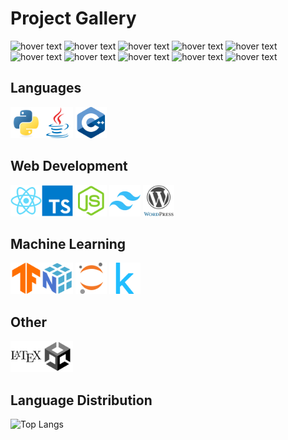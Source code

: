 <div align="left">
  <h1>Project Gallery</h1>
</div>

<p align="left">
  <img src="https://github.com/lightningcoder07/rubiks_cube/blob/main/rubiks2.0_demo2.gif" height="200" title="hover text">
  <img src="https://github.com/lightningcoder07/snake/blob/main/snake_demo.gif" height="200" title="hover text">
  <img src="https://github.com/lightningcoder07/mazes/blob/main/dfs_a*.gif" height="200" title="hover text">
  <img src="https://github.com/lightningcoder07/games/blob/main/minesweeper3.gif" height="200" title="hover text"> 
  <img src="https://github.com/lightningcoder07/games/blob/main/15puzzle.gif" height="200" title="hover text">
  <img src="https://github.com/lightningcoder07/mazes/blob/main/binary_game.gif" height="200" title="hover text">
  <img src="https://github.com/lightningcoder07/cell_automata/blob/main/life_demo2.gif" height="200" title="hover text">
  <img src="https://github.com/lightningcoder07/rubiks_cube/blob/main/rubiks1.0_demo.gif" height="200" title="hover text">
  <img src="https://github.com/lightningcoder07/ml_qlearning/blob/main/qlearning.gif" height="200" title="hover text">    
  <img src="https://github.com/lightningcoder07/rubiks_cube/blob/main/rubiks3.0_demo3.gif" height="200" title="hover text">

</p>

<div align="left">
  <h2>Languages</h2>
</div>

<img alt="Python" src="https://raw.githubusercontent.com/devicons/devicon/master/icons/python/python-original.svg" width="50" title="Python" /><img alt="Java" src="https://raw.githubusercontent.com/devicons/devicon/master/icons/java/java-original.svg" width="50" title="Java" />
<img alt="C++" src="https://raw.githubusercontent.com/devicons/devicon/master/icons/cplusplus/cplusplus-original.svg" width="50" title="C++" />

<div align="left">
  <h2>Web Development</h2>
</div>

<img alt="React" src="https://raw.githubusercontent.com/devicons/devicon/master/icons/react/react-original.svg" width="50" title="React" /><img alt="TypeScript" src="https://raw.githubusercontent.com/devicons/devicon/master/icons/typescript/typescript-original.svg" width="50" title="TypeScript" />
<img alt="NodeJS" src="https://raw.githubusercontent.com/devicons/devicon/master/icons/nodejs/nodejs-original.svg" width="50" title="NodeJS" />
<img alt="Tailwind" src="https://raw.githubusercontent.com/devicons/devicon/master/icons/tailwindcss/tailwindcss-plain.svg" width="50" title="Tailwind" />
<img alt="WordPress" src="https://github.com/devicons/devicon/blob/master/icons/wordpress/wordpress-original.svg" width="50" title="WordPress" />

<div align="left">
  <h2>Machine Learning</h2>
</div>

<img alt="Tensorflow" src="https://raw.githubusercontent.com/devicons/devicon/master/icons/tensorflow/tensorflow-original.svg" width="50" title="Tensorflow" /><img alt="Numpy" src="https://raw.githubusercontent.com/devicons/devicon/master/icons/numpy/numpy-original.svg" width="50" title="Numpy" />
<img alt="Jupyter" src="https://github.com/devicons/devicon/blob/master/icons/jupyter/jupyter-original.svg" width="50" title="Jupyter" />
<img alt="Kaggle" src="https://github.com/devicons/devicon/blob/master/icons/kaggle/kaggle-original.svg" width="50" title="Kaggle" />

<div align="left">
  <h2>Other</h2>
</div>

<img alt="Latex" src="https://raw.githubusercontent.com/devicons/devicon/master/icons/latex/latex-original.svg" width="50" title="Latex" /><img alt="Unity" src="https://github.com/devicons/devicon/blob/master/icons/unity/unity-original.svg" width="50" title="Unity" />

<div align="left">
  <h2>Language Distribution</h2>
</div>

![Top Langs](https://github-readme-stats.vercel.app/api/top-langs/?username=lightningcoder07&layout=compact)

<!--

- 🔭 I’m currently working on ...
- 🌱 I’m currently learning ...
- 👯 I’m looking to collaborate on ...
- 🤔 I’m looking for help with ...
- 💬 Ask me about ...
- 📫 How to reach me: ...
- 😄 Pronouns: ...
- ⚡ Fun fact: ...
-->
